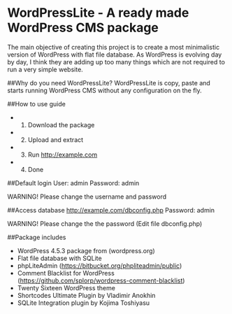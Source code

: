 # WordPressLite - A ready made WordPress CMS package
The main objective of creating this project is to create a most minimalistic version of WordPress with flat file database. As WordPress is evolving day by day, I think they are adding up too many things which are not required to run a very simple website. 

##Why do you need WordPressLite?
WordPressLite is copy, paste and starts running WordPress CMS without any configuration on the fly.

##How to use guide 
- 1. Download the package
- 2. Upload and extract 
- 3. Run http://example.com
- 4. Done

##Default login
User: admin
Password: admin

WARNING! Please change the username and password

##Access database
http://example.com/dbconfig.php
Password: admin

WARNING! Please change the the password (Edit file dbconfig.php)

##Package includes
- WordPress 4.5.3 package from (wordpress.org) 
- Flat file database with SQLite
- phpLiteAdmin (https://bitbucket.org/phpliteadmin/public)
- Comment Blacklist for WordPress (https://github.com/splorp/wordpress-comment-blacklist)
- Twenty Sixteen WordPress theme
- Shortcodes Ultimate Plugin by Vladimir Anokhin
- SQLite Integration plugin by Kojima Toshiyasu

